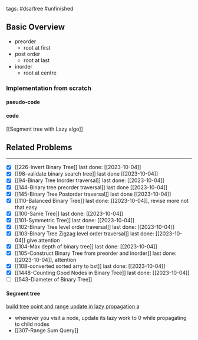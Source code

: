 tags: #dsa/tree #unfinished 
## Basic Overview
- preorder 
	- root at first 
- post order
	- root at last
- inorder
	- root at centre

### Implementation from scratch
#### pseudo-code

#### code
[[Segment tree with Lazy algo]]

## Related Problems
---
- [x] [[226-Invert Binary Tree]] last done: [[2023-10-04]]
- [x] [[98-validate binary search tree]] last done [[2023-10-04]]
- [x] [[94-Binary Tree Inorder traversal]] last done: [[2023-10-04]]
- [x] [[144-Binary tree preorder traversal]] last done [[2023-10-04]]
- [x] [[145-Binary Tree Postorder traversal]] last done [[2023-10-04]]
- [x] [[110-Balanced Binary Tree]] last done: [[2023-10-04]], revise more not that easy
- [x] [[100-Same Tree]] last done: [[2023-10-04]]
- [x] [[101-Symmetric Tree]] last done: [[2023-10-04]]
- [x] [[102-Binary Tree level order traversal]] last done: [[2023-10-04]]
- [x] [[103-Binary Tree Zigzag level order traversal]] last done: [[2023-10-04]] give attention
- [x] [[104-Max depth of binary tree]] last done: [[2023-10-04]]
- [x] [[105-Construct Binary Tree from preorder and inorder]] last done: [[2023-10-04]], attention
- [x] [[108-converted sorted arry to bst]] last done: [[2023-10-04]]
- [x] [[1448-Counting Good Nodes in Binary Tree]] last done: [[2023-10-04]]
- [ ] [[543-Diameter of Binary Tree]]

#### Segment tree
[build tree](https://www.youtube.com/watch?v=-dUiRtJ8ot0)
[point and range update in lazy propagation a](https://www.youtube.com/watch?v=rwXVCELcrqU)
- whenever you visit a node, update its lazy work to 0 while propagating to child nodes
- [[307-Range Sum Query]]
